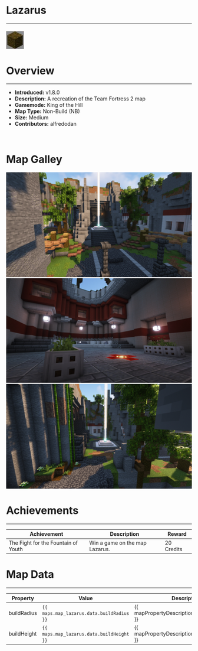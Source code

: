 <!-- replace _map_ with the actual map name -->
<!-- change gamemode type for the Map data description  -->
# Lazarus

***

#### ![lazarusicon](../assets/maps/lazarus/lazarus-icon.jpg)

# Overview
***
- **Introduced:** v1.8.0
- **Description:** A recreation of the Team Fortress 2 map
- **Gamemode:** King of the Hill
- **Map Type:** Non-Build (NB)
- **Size:** Medium
- **Contributors:** alfredodan

<br />  

# Map Galley
![Lazarus - Overview](../assets/maps/lazarus/lazarus-overview.jpg '')
![Lazarus - Spawn](../assets/maps/lazarus/lazarus-spawn.jpg '')
![Lazarus - Beacon](../assets/maps/lazarus/lazarus-beacon.jpg '')

# Achievements
***

| Achievement | Description | Reward |
| ----- | ----- | ------ |
| The Fight for the Fountain of Youth | Win a game on the map Lazarus. | 20 Credits |



# Map Data
***

| Property | Value | Description |
| ----------- | ----------- | ------ |
| buildRadius |`{{ maps.map_lazarus.data.buildRadius }}`| {{ mapPropertyDescriptions.buildRadius.koth }} |
| buildHeight |`{{ maps.map_lazarus.data.buildHeight }}`| {{ mapPropertyDescriptions.buildHeight.koth }} |